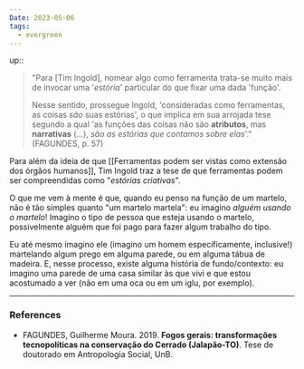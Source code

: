 ```yaml
---
Date: 2023-05-06
tags:
  - evergreen
---
```

up::

> "Para [Tim Ingold], nomear algo como ferramenta trata-se muito mais de invocar uma '*estória*' particular do que fixar uma dada 'função'.
> 
> Nesse sentido, prossegue Ingold, 'consideradas como ferramentas, as coisas *são* suas estórias', o que implica em sua arrojada tese segundo a qual 'as funções das coisas não são **atributos**, mas **narrativas** (...), *são as estórias que contamos sobre elas*'." (FAGUNDES, p. 57)

Para além da ideia de que [[Ferramentas podem ser vistas como extensão dos órgãos humanos]], Tim Ingold traz a tese de que ferramentas podem ser compreendidas como "*estórias criativas*".

O que me vem à mente é que, quando eu penso na função de um martelo, não é tão simples quanto "um martelo martela": eu imagino *alguém usando o martelo*! Imagino o tipo de pessoa que esteja usando o martelo, possivelmente alguém que foi pago para fazer algum trabalho do tipo.

Eu até mesmo imagino ele (imagino um homem especificamente, inclusive!) martelando algum prego em alguma parede, ou em alguma tábua de madeira. E, nesse processo, existe alguma história de fundo/contexto: eu imagino uma parede de uma casa similar às que vivi e que estou acostumado a ver (não em uma oca ou em um iglu, por exemplo). 

---
### References
- FAGUNDES, Guilherme Moura. 2019. **Fogos gerais: transformações tecnopolíticas na conservação do Cerrado (Jalapão-TO)**. Tese de doutorado em Antropologia Social, UnB.